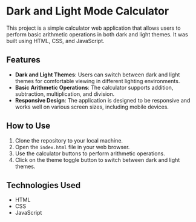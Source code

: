 
# Dark and Light Mode Calculator

This project is a simple calculator web application that allows users to perform basic arithmetic operations in both dark and light themes. It was built using HTML, CSS, and JavaScript.

## Features

- **Dark and Light Themes**: Users can switch between dark and light themes for comfortable viewing in different lighting environments.
- **Basic Arithmetic Operations**: The calculator supports addition, subtraction, multiplication, and division.
- **Responsive Design**: The application is designed to be responsive and works well on various screen sizes, including mobile devices.

## How to Use

1. Clone the repository to your local machine.
2. Open the `index.html` file in your web browser.
3. Use the calculator buttons to perform arithmetic operations.
4. Click on the theme toggle button to switch between dark and light themes.

## Technologies Used

- HTML
- CSS
- JavaScript

